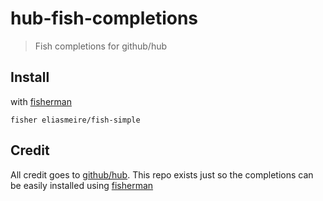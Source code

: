 # hub-fish-completions
> Fish completions for github/hub

## Install

with [fisherman]

```
fisher eliasmeire/fish-simple
```

## Credit

All credit goes to [github/hub](https://github.com/github/hub). This repo exists just so the completions can be easily installed using [fisherman]

[fisherman]: https://github.com/fisherman/fisherman
